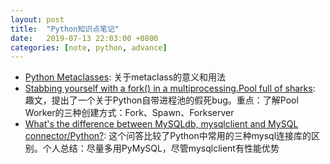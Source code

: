 ```yaml
---
layout: post
title:  "Python知识点笔记"
date:   2019-07-13 22:03:00 +0800
categories: [note, python, advance]
---
```


* [Python Metaclasses](https://realpython.com/python-metaclasses/): 关于metaclass的意义和用法
* [Stabbing yourself with a fork() in a multiprocessing.Pool full of sharks](https://codewithoutrules.com/2018/09/04/python-multiprocessing/): 趣文，提出了一个关于Python自带进程池的假死bug。重点：了解Pool Worker的三种创建方式：Fork、Spawn、Forkserver
* [What's the difference between MySQLdb, mysqlclient and MySQL connector/Python?](https://stackoverflow.com/questions/43102442/whats-the-difference-between-mysqldb-mysqlclient-and-mysql-connector-python): 这个问答比较了Python中常用的三种mysql连接库的区别。个人总结：尽量多用PyMySQL，尽管mysqlclient有性能优势
